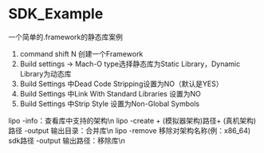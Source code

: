 # SDK_Example
一个简单的.framework的静态库案例

1. command shift N 创建一个Framework
2. Build settings -> Mach-O type选择静态库为Static Library，Dynamic Library为动态库
3. Build Settings 中Dead Code Stripping设置为NO（默认是YES）
4. Build Settings 中Link With Standard Libraries 设置为NO
5. Build Settings 中Strip Style 设置为Non-Global Symbols

lipo -info：查看库中支持的架构\n
lipo -create + (模拟器架构)路径+ (真机架构)路径 -output 输出目录：合并库\n
lipo -remove 移除对架构名称(例：x86_64) sdk路径 -output 输出路径：移除库\n
